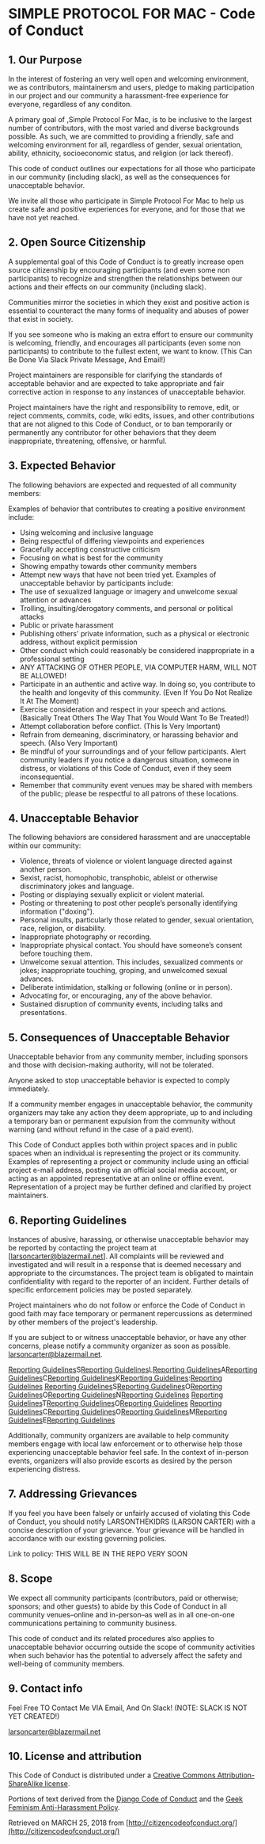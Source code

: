 # SIMPLE PROTOCOL FOR MAC - Code of Conduct

## 1. Our Purpose

In the interest of fostering an very well open and welcoming environment, we as contributors, maintainersm and users, pledge to making participation in our project and our community a harassment-free experience for everyone, regardless of any conditon. 

A primary goal of ,Simple Protocol For Mac, is to be inclusive to the largest number of contributors, with the most varied and diverse backgrounds possible. As such, we are committed to providing a friendly, safe and welcoming environment for all, regardless of gender, sexual orientation, ability, ethnicity, socioeconomic status, and religion (or lack thereof).

This code of conduct outlines our expectations for all those who participate in our community (including slack), as well as the consequences for unacceptable behavior.

We invite all those who participate in Simple Protocol For Mac to help us create safe and positive experiences for everyone, and for those that we have not yet reached.

## 2. Open Source Citizenship

A supplemental goal of this Code of Conduct is to greatly increase open source citizenship by encouraging participants (and even some non participants) to recognize and strengthen the relationships between our actions and their effects on our community (including slack).

Communities mirror the societies in which they exist and positive action is essential to counteract the many forms of inequality and abuses of power that exist in society.

If you see someone who is making an extra effort to ensure our community is welcoming, friendly, and encourages all participants (even some non participants) to contribute to the fullest extent, we want to know. (This Can Be Done Via Slack Private Message, And Email!)

Project maintainers are responsible for clarifying the standards of acceptable
behavior and are expected to take appropriate and fair corrective action in
response to any instances of unacceptable behavior.

Project maintainers have the right and responsibility to remove, edit, or
reject comments, commits, code, wiki edits, issues, and other contributions
that are not aligned to this Code of Conduct, or to ban temporarily or
permanently any contributor for other behaviors that they deem inappropriate,
threatening, offensive, or harmful.

## 3. Expected Behavior

The following behaviors are expected and requested of all community members:

Examples of behavior that contributes to creating a positive environment
include:
* Using welcoming and inclusive language
* Being respectful of differing viewpoints and experiences
* Gracefully accepting constructive criticism
* Focusing on what is best for the community
* Showing empathy towards other community members
* Attempt new ways that have not been tried yet.
Examples of unacceptable behavior by participants include:
* The use of sexualized language or imagery and unwelcome sexual attention or
advances
* Trolling, insulting/derogatory comments, and personal or political attacks
* Public or private harassment
* Publishing others' private information, such as a physical or electronic
  address, without explicit permission
* Other conduct which could reasonably be considered inappropriate in a
  professional setting
* ANY ATTACKING OF OTHER PEOPLE, VIA COMPUTER HARM, WILL NOT BE ALLOWED!
* Participate in an authentic and active way. In doing so, you contribute to the health and longevity of this community. (Even If You Do Not Realize It At The Moment)
* Exercise consideration and respect in your speech and actions. (Basically Treat Others The Way That You Would Want To Be Treated!)
* Attempt collaboration before conflict. (This Is Very Important)
* Refrain from demeaning, discriminatory, or harassing behavior and speech. (Also Very Important)
* Be mindful of your surroundings and of your fellow participants. Alert community leaders if you notice a dangerous situation, someone in distress, or violations of this Code of Conduct, even if they seem inconsequential.
* Remember that community event venues may be shared with members of the public; please be respectful to all patrons of these locations.

## 4. Unacceptable Behavior

The following behaviors are considered harassment and are unacceptable within our community:

*   Violence, threats of violence or violent language directed against another person.
*   Sexist, racist, homophobic, transphobic, ableist or otherwise discriminatory jokes and language.
*   Posting or displaying sexually explicit or violent material.
*   Posting or threatening to post other people’s personally identifying information ("doxing").
*   Personal insults, particularly those related to gender, sexual orientation, race, religion, or disability.
*   Inappropriate photography or recording.
*   Inappropriate physical contact. You should have someone’s consent before touching them.
*   Unwelcome sexual attention. This includes, sexualized comments or jokes; inappropriate touching, groping, and unwelcomed sexual advances.
*   Deliberate intimidation, stalking or following (online or in person).
*   Advocating for, or encouraging, any of the above behavior.
*   Sustained disruption of community events, including talks and presentations.

## 5. Consequences of Unacceptable Behavior

Unacceptable behavior from any community member, including sponsors and those with decision-making authority, will not be tolerated.

Anyone asked to stop unacceptable behavior is expected to comply immediately.

If a community member engages in unacceptable behavior, the community organizers may take any action they deem appropriate, up to and including a temporary ban or permanent expulsion from the community without warning (and without refund in the case of a paid event).

This Code of Conduct applies both within project spaces and in public spaces
when an individual is representing the project or its community. Examples of
representing a project or community include using an official project e-mail
address, posting via an official social media account, or acting as an appointed
representative at an online or offline event. Representation of a project may be
further defined and clarified by project maintainers.

## 6. Reporting Guidelines

Instances of abusive, harassing, or otherwise unacceptable behavior may be
reported by contacting the project team at [larsoncarter@blazermail.net]. All
complaints will be reviewed and investigated and will result in a response that
is deemed necessary and appropriate to the circumstances. The project team is
obligated to maintain confidentiality with regard to the reporter of an incident.
Further details of specific enforcement policies may be posted separately.

Project maintainers who do not follow or enforce the Code of Conduct in good
faith may face temporary or permanent repercussions as determined by other
members of the project's leadership.

If you are subject to or witness unacceptable behavior, or have any other concerns, please notify a community organizer as soon as possible. larsoncarter@blazermail.net.

[Reporting Guidelines]()S[Reporting Guidelines]()L[Reporting Guidelines]()A[Reporting Guidelines]()C[Reporting Guidelines]()K[Reporting Guidelines]():[Reporting Guidelines]() [Reporting Guidelines]()S[Reporting Guidelines]()O[Reporting Guidelines]()O[Reporting Guidelines]()N[Reporting Guidelines]() [Reporting Guidelines]()T[Reporting Guidelines]()O[Reporting Guidelines]() [Reporting Guidelines]()C[Reporting Guidelines]()O[Reporting Guidelines]()M[Reporting Guidelines]()E[Reporting Guidelines]()

Additionally, community organizers are available to help community members engage with local law enforcement or to otherwise help those experiencing unacceptable behavior feel safe. In the context of in-person events, organizers will also provide escorts as desired by the person experiencing distress.

## 7. Addressing Grievances

If you feel you have been falsely or unfairly accused of violating this Code of Conduct, you should notify LARSONTHEKIDRS (LARSON CARTER) with a concise description of your grievance. Your grievance will be handled in accordance with our existing governing policies.

Link to policy: THIS WILL BE IN THE REPO VERY SOON

## 8. Scope

We expect all community participants (contributors, paid or otherwise; sponsors; and other guests) to abide by this Code of Conduct in all community venues–online and in-person–as well as in all one-on-one communications pertaining to community business.

This code of conduct and its related procedures also applies to unacceptable behavior occurring outside the scope of community activities when such behavior has the potential to adversely affect the safety and well-being of community members.

## 9. Contact info

Feel Free TO Contact Me VIA Email, And On Slack! (NOTE: SLACK IS NOT YET CREATED!)

larsoncarter@blazermail.net

## 10. License and attribution

This Code of Conduct is distributed under a [Creative Commons Attribution-ShareAlike license](http://creativecommons.org/licenses/by-sa/3.0/).

Portions of text derived from the [Django Code of Conduct](https://www.djangoproject.com/conduct/) and the [Geek Feminism Anti-Harassment Policy](http://geekfeminism.wikia.com/wiki/Conference_anti-harassment/Policy).

Retrieved on MARCH 25, 2018 from [http://citizencodeofconduct.org/](http://citizencodeofconduct.org/)
